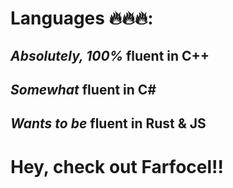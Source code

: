 # Languages 🔥🔥🔥:
## *Absolutely, 100%* fluent in C++
## *Somewhat* fluent in C#
## *Wants to be* fluent in Rust & JS

# Hey, check out Farfocel!!
